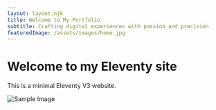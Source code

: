```yaml
---
layout: layout.njk
title: Welcome to My Portfolio
subtitle: Crafting digital experiences with passion and precision
featuredImage: /assets/images/home.jpg
---
```

# Welcome to my Eleventy site

This is a minimal Eleventy V3 website.

![Sample Image](https://placehold.co/600x400)